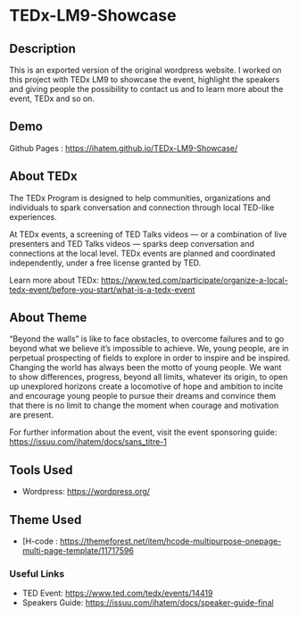 # TEDx-LM9-Showcase

## Description

This is an exported version of the original wordpress website. I worked on this project with TEDx LM9 to showcase the event, highlight the speakers and giving people the possibility to contact us and to learn more about the event, TEDx and so on. 


## Demo

Github Pages : https://ihatem.github.io/TEDx-LM9-Showcase/

## About TEDx 

The TEDx Program is designed to help communities, organizations and individuals to spark conversation and connection through local TED-like experiences.

At TEDx events, a screening of TED Talks videos — or a combination of live presenters and TED Talks videos — sparks deep conversation and connections at the local level. TEDx events are planned and coordinated independently, under a free license granted by TED.

Learn more about TEDx: https://www.ted.com/participate/organize-a-local-tedx-event/before-you-start/what-is-a-tedx-event

## About Theme

“Beyond the walls” is like to face obstacles, to overcome failures and to go beyond what we believe it’s impossible to achieve. 
We, young people, are in perpetual prospecting of fields to explore in order to inspire and be inspired. 
Changing the world has always been the motto of young people. We want to show differences, progress, beyond all limits, whatever its origin, to open up unexplored horizons create a locomotive of hope and ambition to incite and encourage young people to pursue their dreams and convince them that there is no limit to change the moment when courage and motivation are present.

For further information about the event, visit the event sponsoring guide: https://issuu.com/ihatem/docs/sans_titre-1

## Tools Used

 * Wordpress: https://wordpress.org/ 
 
## Theme Used

* [H-code : https://themeforest.net/item/hcode-multipurpose-onepage-multi-page-template/11717596

 
### Useful Links

* TED Event: https://www.ted.com/tedx/events/14419
* Speakers Guide: https://issuu.com/ihatem/docs/speaker-guide-final
